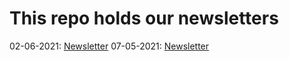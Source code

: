 # This repo holds our newsletters


02-06-2021: [Newsletter](index-02-06-2021.html)
07-05-2021: [Newsletter](index-7-05-2021.html)